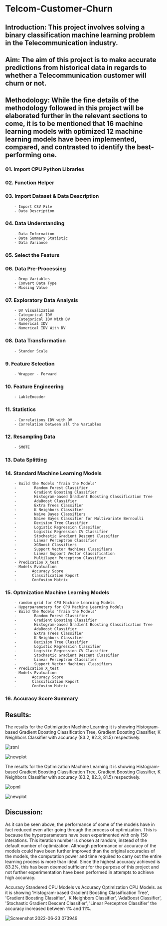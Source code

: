 # Telcom-Customer-Churn

## Introduction: This project involves solving a binary classification machine learning problem in the Telecommunication industry.

## Aim: The aim of this project is to make accurate predictions from historical data in regards to whether a Telecommunication customer will churn or not.

## Methodology: While the fine details of the methodology followed in this project will be elaborated further in the relevant sections to come, it is to be mentioned that 16 machine learning models with optimized 12 machine learning models have been implemented, compared, and contrasted to identify the best-performing one.

### 01. Import CPU Python Libraries 
### 02. Function Helper
### 03. Import Dataset & Data Description
        - Import CSV File
        - Data Description
### 04. Data Understanding
        - Data Information
        - Data Summary Statistic
        - Data Variance
### 05. Select the Featurs
### 06. Data Pre-Processing
        - Drop Variables 
        - Convert Data Type
        - Missing Value
### 07. Exploratory Data Analysis
        - DV Visualization
        - Categorical IDV
        - Categorical IDV With DV
        - Numerical IDV
        - Numerical IDV With DV
### 08. Data Transformation
        - Stander Scale
### 9. Feature Selection
        - Wrapper - Forward
### 10. Feature Engineering 
        - LableEncoder
### 11. Statistics
        - Correlations IDV with DV
        - Correlation between all the Variables
### 12. Resampling Data
        - SMOTE
### 13. Data Splitting 
### 14. Standard Machine Learning Models 
        - Build the Models 'Train the Models'
        -        Random Forest Classifier
        -        Gradient Boosting Classifier
        -        Histogram-based Gradient Boosting Classification Tree
        -        AdaBoost Classifier
        -        Extra Trees Classifier
        -        K Neighbors Classifier
        -        Naive Bayes Classifiers
        -        Naive Bayes Classifier for Multivariate Bernoulli
        -        Decision Tree Classifier
        -        Logistic Regression Classifier
        -        Logistic Regression CV Classifier
        -        Stochastic Gradient Descent Classifier
        -        Linear Perceptron Classifier
        -        XGBoost Classifiers
        -        Support Vector Machines Classifiers
        -        Linear Support Vector Classification
        -        Multilayer Perceptron Classifier
        - Predication X_test
        - Models Evaluation
        -       Accuracy Score
        -       Classification Report
        -       Confusion Matrix
### 15. Optmization Machine Learning Models 
        - random grid for CPU Machine Learning Models
        - Hyperparameters for CPU Machine Learning Models
        - Build the Models 'Train the Models'
        -        Random Forest Classifier
        -        Gradient Boosting Classifier
        -        Histogram-based Gradient Boosting Classification Tree
        -        AdaBoost Classifier
        -        Extra Trees Classifier
        -        K Neighbors Classifier
        -        Decision Tree Classifier
        -        Logistic Regression Classifier
        -        Logistic Regression CV Classifier
        -        Stochastic Gradient Descent Classifier
        -        Linear Perceptron Classifier
        -        Support Vector Machines Classifiers
        - Predication X_test
        - Models Evaluation
        -       Accuracy Score
        -       Classification Report
        -       Confusion Matrix
### 16. Accuracy Score Summary 

## Results: 

The results for the Optimization Machine Learning it is showing Histogram-based Gradient Boosting Classification Tree, Gradient Boosting Classifier, K Neighbors Classifier with accuracy (83.2, 82.3, 81.5) respectively.

![stml](https://user-images.githubusercontent.com/82437810/175177484-7d360986-37aa-47db-9da9-9ce3427a1e7c.png)

![newplot](https://user-images.githubusercontent.com/82437810/175177489-363b8d20-3acb-4f78-8636-8f6b429d6c64.png)

The results for the Optimization Machine Learning it is showing Histogram-based Gradient Boosting Classification Tree, Gradient Boosting Classifier, K Neighbors Classifier with accuracy (83.2, 82.3, 81.5) respectively.

![opml](https://user-images.githubusercontent.com/82437810/175177696-f62a294b-75b7-454a-945c-19e2aef468a2.png)

![newplot](https://user-images.githubusercontent.com/82437810/175177708-486898d0-60c9-4b9e-b4ab-e6c87e250a9a.png)

## Discussion:

As it can be seen above, the performance of some of the models have in fact reduced even after going through the process of optimization. This is because the hyperparameters have been experimented with only 150 interations. This iteration number is chosen at random, instead of the default number of optimization. Although performance or accuracy of the models could have been further improved than the original accuracies of the models, the computation power and time required to carry out the entire learning process is more than ideal. Since the highest accuracy achieved is 83.2%, this has been deemed sufficient for the purpose of this project and not further experimentation have been performed in attempts to achieve high accuracy.

Accuracy Standered CPU Models vs Accuracy Optimization CPU Models. as it is showing 'Histogram-based Gradient Boosting Classification Tree', 'Gradient Boosting Classifier', 'K Neighbors Classifier', 'AdaBoost Classifier', 'Stochastic Gradient Descent Classifier', 'Linear Perceptron Classifier' the accuracy increased between 1% and 11%.

![Screenshot 2022-06-23 073949](https://user-images.githubusercontent.com/82437810/175177804-e42df853-7f2a-4b01-95f8-b7952aa4d0c8.png)
